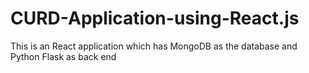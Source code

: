 # CURD-Application-using-React.js
This is an React application which has MongoDB as the database and Python Flask as back end
